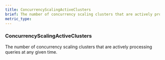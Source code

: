```yaml
---
title: ConcurrencyScalingActiveClusters
brief: The number of concurrency scaling clusters that are actively processing queries at any given time.
metric_type:
---
```

### ConcurrencyScalingActiveClusters

The number of concurrency scaling clusters that are actively processing queries at any given time.
